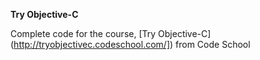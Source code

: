 **Try Objective-C**

Complete code for the course, [Try Objective-C] (http://tryobjectivec.codeschool.com/]) from Code School
